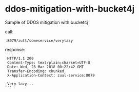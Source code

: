 # ddos-mitigation-with-bucket4j
Sample of DDOS mitigation with bucket4j

call: 
```
:8079/zull/someservice/verylazy
```

response:
````
 HTTP/1.1 200
 Content-Type: text/plain;charset=UTF-8
 Date: Wed, 28 Mar 2018 00:22:42 GMT
 Transfer-Encoding: chunked
 X-Application-Context: zuul-service:8079
 
 Very lazy...
```